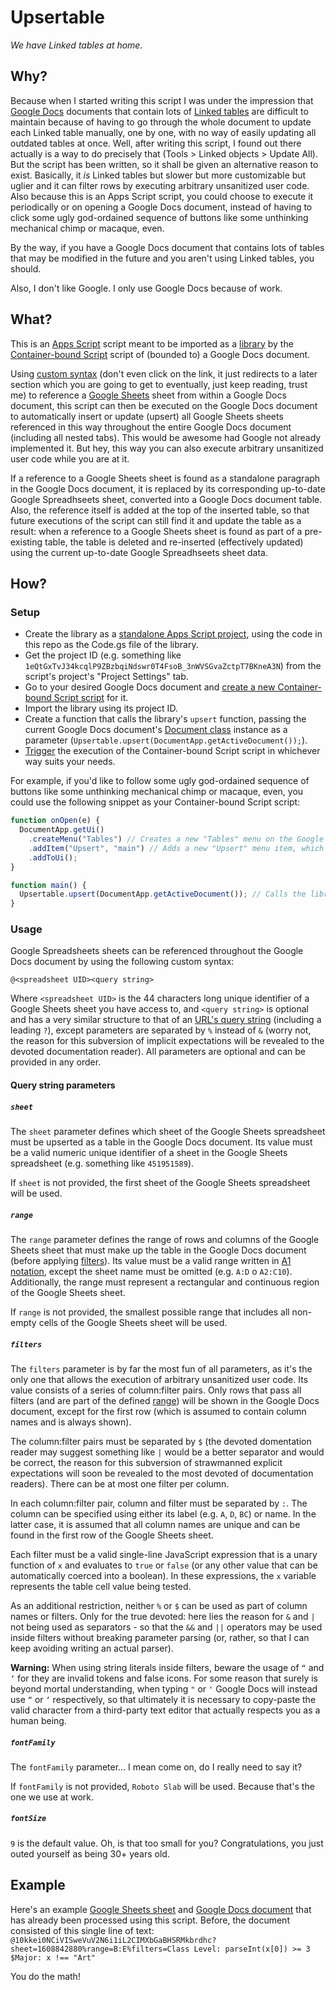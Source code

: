 # Upsertable
*We have Linked tables at home.*

## Why?
Because when I started writing this script I was under the impression that [Google Docs](https://en.wikipedia.org/wiki/Google_Docs) documents that contain lots of [Linked tables](https://support.google.com/docs/answer/7009814?hl=en) are difficult to maintain because of having to go through the whole document to update each Linked table manually, one by one, with no way of easily updating all outdated tables at once. Well, after writing this script, I found out there actually is a way to do precisely that (Tools > Linked objects > Update All). But the script has been written, so it shall be given an alternative reason to exist. Basically, it *is* Linked tables but slower but more customizable but uglier and it can filter rows by executing arbitrary unsanitized user code. Also because this is an Apps Script script, you could choose to execute it periodically or on opening a Google Docs document, instead of having to click some ugly god-ordained sequence of buttons like some unthinking mechanical chimp or macaque, even.

By the way, if you have a Google Docs document that contains lots of tables that may be modified in the future and you aren't using Linked tables, you should.

Also, I don't like Google. I only use Google Docs because of work.

## What?
This is an [Apps Script](https://developers.google.com/apps-script) script meant to be imported as a [library](https://developers.google.com/apps-script/guides/libraries) by the [Container-bound Script](https://developers.google.com/apps-script/guides/bound?hl=en) script of (bounded to) a Google Docs document.

Using [custom syntax](#usage) (don't even click on the link, it just redirects to a later section which you are going to get to eventually, just keep reading, trust me) to reference a [Google Sheets](https://en.wikipedia.org/wiki/Google_Sheets) sheet from within a Google Docs document, this script can then be executed on the Google Docs document to automatically insert or update (upsert) all Google Sheets sheets referenced in this way throughout the entire Google Docs document (including all nested tabs). This would be awesome had Google not already implemented it. But hey, this way you can also execute arbitrary unsanitized user code while you are at it.

If a reference to a Google Sheets sheet is found as a standalone paragraph in the Google Docs document, it is replaced by its corresponding up-to-date Google Spreadhseets sheet, converted into a Google Docs document table. Also, the reference itself is added at the top of the inserted table, so that future executions of the script can still find it and update the table as a result: when a reference to a Google Sheets sheet is found as part of a pre-existing table, the table is deleted and re-inserted (effectively updated) using the current up-to-date Google Spreadhseets sheet data.

## How?
### Setup
- Create the library as a [standalone Apps Script project](https://developers.google.com/apps-script/guides/projects#create-standalone), using the code in this repo as the Code.gs file of the library.
- Get the project ID (e.g. something like `1eQtGxTvJ34kcqlP9ZBzbqiNdswr0T4FsoB_3nWVSGvaZctpT7BKneA3N`) from the script's project's "Project Settings" tab.
- Go to your desired Google Docs document and [create a new Container-bound Script script](https://developers.google.com/apps-script/guides/projects#create-from-docs-sheets-slides) for it.
- Import the library using its project ID.
- Create a function that calls the library's `upsert` function, passing the current Google Docs document's [Document class](https://developers.google.com/apps-script/reference/document/document) instance as a parameter (`Upsertable.upsert(DocumentApp.getActiveDocument());`).
- [Trigger](https://developers.google.com/apps-script/guides/triggers) the execution of the Container-bound Script script in whichever way suits your needs.

For example, if you'd like to follow some ugly god-ordained sequence of buttons like some unthinking mechanical chimp or macaque, even, you could use the following snippet as your Container-bound Script script:

```javascript
function onOpen(e) {
  DocumentApp.getUi()
    .createMenu("Tables") // Creates a new "Tables" menu on the Google Docs document toolbar
    .addItem("Upsert", "main") // Adds a new "Upsert" menu item, which calls main when clicked
    .addToUi();
}

function main() {
  Upsertable.upsert(DocumentApp.getActiveDocument()); // Calls the library's upsert function
}
```

### Usage
Google Spreadsheets sheets can be referenced throughout the Google Docs document by using the following custom syntax:

`@<spreadsheet UID><query string>`

Where `<spreadsheet UID>` is the 44 characters long unique identifier of a Google Sheets sheet you have access to, and `<query string>` is optional and has a very similar structure to that of an [URL's query string](https://en.wikipedia.org/wiki/Query_string) (including a leading `?`), except parameters are separated by `%` instead of `&` (worry not, the reason for this subversion of implicit expectations will be revealed to the devoted documentation reader). All parameters are optional and can be provided in any order.

#### Query string parameters
##### `sheet`
The `sheet` parameter defines which sheet of the Google Sheets spreadsheet must be upserted as a table in the Google Docs document.
Its value must be a valid numeric unique identifier of a sheet in the Google Sheets spreadsheet (e.g. something like `451951589`).

If `sheet` is not provided, the first sheet of the Google Sheets spreadsheet will be used.

##### `range`
The `range` parameter defines the range of rows and columns of the Google Sheets sheet that must make up the table in the Google Docs document (before applying [filters](#filters)).
Its value must be a valid range written in [A1 notation](https://developers.google.com/workspace/sheets/api/guides/concepts#expandable-1), except the sheet name must be omitted (e.g. `A:D` o `A2:C10`). Additionally, the range must represent a rectangular and continuous region of the Google Sheets sheet.

If `range` is not provided, the smallest possible range that includes all non-empty cells of the Google Sheets sheet will be used.

##### `filters`
The `filters` parameter is by far the most fun of all parameters, as it's the only one that allows the execution of arbitrary unsanitized user code. Its value consists of a series of column:filter pairs. Only rows that pass all filters (and are part of the defined [range](#range)) will be shown in the Google Docs document, except for the first row (which is assumed to contain column names and is always shown).

The column:filter pairs must be separated by `$` (the devoted domentation reader may suggest something like `|` would be a better separator and would be correct, the reason for this subversion of strawmanned explicit expectations will soon be revealed to the most devoted of documentation readers). There can be at most one filter per column.

In each column:filter pair, column and filter must be separated by `:`. The column can be specified using either its label (e.g. `A`, `D`, `BC`) or name. In the latter case, it is assumed that all column names are unique and can be found in the first row of the Google Sheets sheet.

Each filter must be a valid single-line JavaScript expression that is a unary function of `x` and evaluates to `true` or `false` (or any other value that can be automatically coerced into a boolean). In these expressions, the `x` variable represents the table cell value being tested.

As an additional restriction, neither `%` or `$` can be used as part of column names or filters. Only for the true devoted: here lies the reason for `&` and `|` not being used as separators - so that the `&&` and `||` operators may be used inside filters without breaking parameter parsing (or, rather, so that I can keep avoiding writing an actual parser).

**Warning:** When using string literals inside filters, beware the usage of `“` and `‘` for they are invalid tokens and false icons. For some reason that surely is beyond mortal understanding, when typing `"` or `'` Google Docs will instead use `“` or `‘` respectively, so that ultimately it is necessary to copy-paste the valid character from a third-party text editor that actually respects you as a human being.

##### `fontFamily`
The `fontFamily` parameter... I mean come on, do I really need to say it?

If `fontFamily` is not provided, `Roboto Slab` will be used. Because that's the one we use at work.

##### `fontSize`
`9` is the default value. Oh, is that too small for you? Congratulations, you just outed yourself as being 30+ years old.

## Example
Here's an example [Google Sheets sheet](https://docs.google.com/spreadsheets/d/10kkei0NCiVISweVuV2N6i1iL2CIMXbGaBHSRMkbrdhc?gid=1608842880) and [Google Docs document](https://docs.google.com/document/d/1jm-UC0v4VvNG8Bjn3hKcb9eT5Oeg8XAglVvlH9fFe18) that has already been processed using this script. Before, the document consisted of this single line of text: `@10kkei0NCiVISweVuV2N6i1iL2CIMXbGaBHSRMkbrdhc?sheet=1608842880%range=B:E%filters=Class Level: parseInt(x[0]) >= 3 $Major: x !== "Art"`

You do the math!
